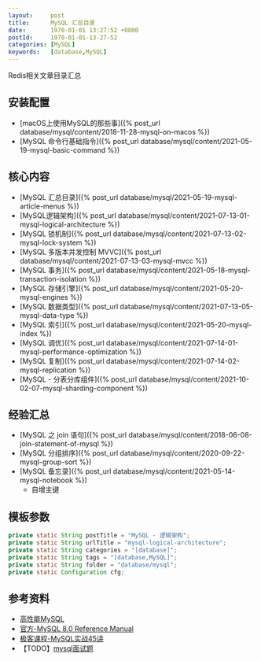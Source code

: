 ```yaml
---
layout:     post
title:      MySQL 汇总目录
date:       1970-01-01 13:27:52 +0800
postId:     1970-01-01-13-27-52
categories: [MySQL]
keywords:   [database,MySQL]
---
```

Redis相关文章目录汇总

## 安装配置

* [macOS上使用MySQL的那些事]({% post_url database/mysql/content/2018-11-28-mysql-on-macos %})
* [MySQL 命令行基础指令]({% post_url database/mysql/content/2021-05-19-mysql-basic-command %})

## 核心内容
* [MySQL 汇总目录]({% post_url database/mysql/2021-05-19-mysql-article-menus %})
* [MySQL逻辑架构]({% post_url database/mysql/content/2021-07-13-01-mysql-logical-architecture %})
* [MySQL 锁机制]({% post_url database/mysql/content/2021-07-13-02-mysql-lock-system %})
* [MySQL 多版本并发控制 MVVC]({% post_url database/mysql/content/2021-07-13-03-mysql-mvcc %})
* [MySQL 事务]({% post_url database/mysql/content/2021-05-18-mysql-transaction-isolation %})
* [MySQL 存储引擎]({% post_url database/mysql/content/2021-05-20-mysql-engines %})
* [MySQL 数据类型]({% post_url database/mysql/content/2021-07-13-05-mysql-data-type %})
* [MySQL 索引]({% post_url database/mysql/content/2021-05-20-mysql-index %})
* [MySQL 调优]({% post_url database/mysql/content/2021-07-14-01-mysql-performance-optimization %})
* [MySQL 复制]({% post_url database/mysql/content/2021-07-14-02-mysql-replication %})
* [MySQL - 分表分库组件]({% post_url database/mysql/content/2021-10-02-07-mysql-sharding-component %})

## 经验汇总
* [MySQL 之 join 语句]({% post_url database/mysql/content/2018-06-08-join-statement-of-mysql %})
* [MySQL 分组排序]({% post_url database/mysql/content/2020-09-22-mysql-group-sort %})
* [MySQL 备忘录]({% post_url database/mysql/content/2021-05-14-mysql-notebook %})
    - 自增主键

## 模板参数

```java
private static String postTitle = "MySQL - 逻辑架构";
private static String urlTitle = "mysql-logical-architecture";
private static String categories = "[database]";
private static String tags = "[database,MySQL]";
private static String folder = "database/mysql";
private static Configuration cfg;
```

## 参考资料

* [高性能MySQL](https://book.douban.com/subject/23008813/)
* [官方-MySQL 8.0 Reference Manual](https://dev.mysql.com/doc/refman/8.0/en/)
* [极客课程-MySQL实战45讲](http://gk.link/a/10rxk)
* 【TODO】[mysql面试题](https://zhuanlan.zhihu.com/p/116866170)

